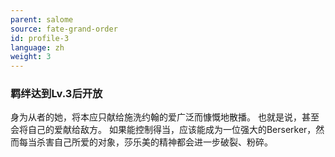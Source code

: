 ```yaml
---
parent: salome
source: fate-grand-order
id: profile-3
language: zh
weight: 3
---
```


### 羁绊达到Lv.3后开放

身为从者的她，将本应只献给施洗约翰的爱广泛而慷慨地散播。
也就是说，甚至会将自己的爱献给敌方。
如果能控制得当，应该能成为一位强大的Berserker，然而每当杀害自己所爱的对象，莎乐美的精神都会进一步破裂、粉碎。
